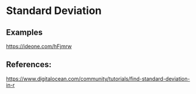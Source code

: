 # Standard Deviation

## Examples

https://ideone.com/hFjmrw

## References:

https://www.digitalocean.com/community/tutorials/find-standard-deviation-in-r
